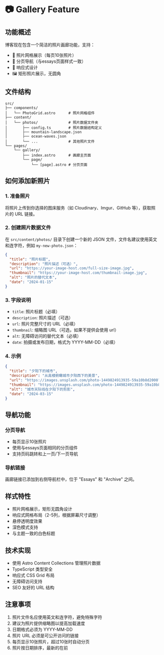 # 📷 Gallery Feature

## 功能概述

博客现在包含一个简洁的照片画廊功能，支持：

- 📸 照片网格展示（每页10张照片）
- 📄 分页导航（与essays页面样式一致）
- 📱 响应式设计
- 🖼️ 矩形照片展示，无圆角

## 文件结构

```
src/
├── components/
│   └── PhotoGrid.astro      # 照片网格组件
├── content/
│   └── photos/              # 照片数据文件夹
│       ├── config.ts        # 照片数据结构定义
│       ├── mountain-landscape.json
│       ├── ocean-waves.json
│       └── ...              # 其他照片文件
└── pages/
    └── gallery/
        ├── index.astro      # 画廊主页面
        └── page/
            └── [page].astro # 分页页面
```

## 如何添加新照片

### 1. 准备照片

将照片上传到你选择的图床服务（如 Cloudinary、Imgur、GitHub 等），获取照片的 URL 链接。

### 2. 创建照片数据文件

在 `src/content/photos/` 目录下创建一个新的 JSON 文件，文件名建议使用英文和连字符，例如 `my-new-photo.json`：

```json
{
  "title": "照片标题",
  "description": "照片描述（可选）",
  "url": "https://your-image-host.com/full-size-image.jpg",
  "thumbnail": "https://your-image-host.com/thumbnail-image.jpg",
  "alt": "照片的替代文本",
  "date": "2024-01-15"
}
```

### 3. 字段说明

- `title`: 照片标题（必填）
- `description`: 照片描述（可选）
- `url`: 照片完整尺寸的 URL（必填）
- `thumbnail`: 缩略图 URL（可选，如果不提供会使用 url）
- `alt`: 无障碍访问的替代文本（必填）
- `date`: 拍摄或发布日期，格式为 YYYY-MM-DD（必填）

### 4. 示例

```json
{
  "title": "夕阳下的城市",
  "description": "从高楼俯瞰城市夕阳西下的美景",
  "url": "https://images.unsplash.com/photo-1449824913935-59a10b8d2000?w=2070&q=80",
  "thumbnail": "https://images.unsplash.com/photo-1449824913935-59a10b8d2000?w=400&q=80",
  "alt": "城市天际线在夕阳下的剪影",
  "date": "2024-03-15"
}
```

## 导航功能

### 分页导航

- 每页显示10张照片
- 使用与essays页面相同的分页组件
- 支持页码跳转和上一页/下一页导航

### 导航链接

画廊链接已添加到右侧导航栏中，位于 "Essays" 和 "Archive" 之间。

## 样式特性

- 照片网格展示，矩形无圆角设计
- 响应式网格布局（2-5列，根据屏幕尺寸调整）
- 悬停透明度效果
- 深色模式支持
- 与主题一致的白色标题

## 技术实现

- 使用 Astro Content Collections 管理照片数据
- TypeScript 类型安全
- 响应式 CSS Grid 布局
- 无障碍访问支持
- SEO 友好的 URL 结构

## 注意事项

1. 照片文件名应使用英文和连字符，避免特殊字符
2. 建议为照片提供缩略图以提高加载速度
3. 日期格式必须为 YYYY-MM-DD
4. 照片 URL 必须是可公开访问的链接
5. 每页显示10张照片，超过10张时自动分页
6. 照片按日期排序，最新的在前
